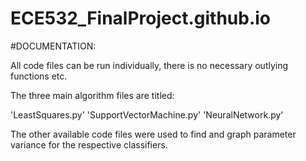 # ECE532_FinalProject.github.io

#DOCUMENTATION:

All code files can be run individually, there is no necessary outlying functions etc.

The three main algorithm files are titled:

'LeastSquares.py'
'SupportVectorMachine.py'
'NeuralNetwork.py' 

The other available code files were used to find and graph parameter variance for the respective classifiers.
